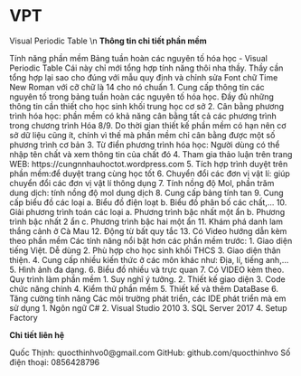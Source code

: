 # VPT
Visual Periodic Table \n
<strong>Thông tin chi tiết phần mềm </strong>
<p>
  Tính năng phần mềm Bảng tuần hoàn các nguyên tố hóa học - Visual Periodic Table
Cái này chỉ mới tổng hợp tính năng thôi nha thầy. Thầy cần tổng hợp lại sao cho đúng với mẫu quy định và chỉnh sửa Font chữ Time New Roman với cỡ chữ là 14 cho nó chuẩn
1.	Cung cấp thông tin các nguyên tố trong bảng tuần hoàn các nguyên tố hóa học. Đầy đủ những thông tin cần thiết cho học sinh khối trung học cơ sở
2.	Cân bằng phương trình hóa học: phần mềm có khả năng cân bằng tất cả các phương trình trong chương trình Hóa 8/9. Do thời gian thiết kế phần mềm có hạn nên cơ sở dữ liệu cũng ít, chính vì thế mà phần mềm chỉ cân bằng được một số phương trình cơ bản
3.	Từ điển phương trình hóa học: Người dùng có thể nhập tên chất và xem thông tin của chất đó
4.	Tham gia thảo luận trên trang WEB: https://cungnnhauhoctot.wordpress.com
5.	Tích hợp trình duyệt trên phần mềm:để duyệt trang cùng học tốt
6.	Chuyển đổi các đơn vị vật lí: giúp chuyển đổi các đơn vị vật lí thông dụng
7.	Tính nồng độ Mol, phần trăm dung dịch: tính nồng độ mol dung dịch
8.	Cung cấp bảng tính tan
9.	Cung cấp biểu đồ các loại
a.	Biểu đồ điện loạt
b.	Biểu đồ phân bố các chất,…
10.	 Giải phương trình toán các loại
a.	Phương trình bậc nhất một ẩn
b.	Phương trình bậc nhất 2 ẩn
c.	Phương trình bậc hai một ẩn
11.	 Khám phá danh lam thắng cảnh ở Cà Mau
12.	 Động từ bất quy tắc
13.	 Có Video hướng dẫn kèm theo phần mềm
Các tính năng nổi bật hơn các phần mềm trước:
1.	Giao diện tiếng Việt. Dễ dùng
2.	Phù hợp cho học sinh khối THCS
3.	Giao diện thân thiện.
4.	Cung cấp nhiều kiến thức ở các môn khác như: Địa, lí, tiếng anh,…
5.	Hình ảnh đa dạng.
6.	Biểu đồ nhiều và trực quan
7.	Có VIDEO kèm theo.
Quy trình làm phần mềm
1.	Suy nghĩ ý tưởng.
2.	Thiết kế giao diện
3.	Code chức năng chính
4.	Kiểm thử phần mềm
5.	Thiết kế và thêm DataBase
6.	Tăng cường tính năng
Các môi trường phát triển, các IDE phát triển mà em sử dụng
1.	Ngôn ngữ C#
2.	Visual Studio 2010
3.	SQL Server 2017
4.	Setup Factory
</p>
<strong>Chi tiết liên hệ </strong>
<p>
  Quốc Thịnh: quocthinhvo0@gmail.com
  GitHub: github.com/quocthinhvo
  Số điện thoại: 0856428796
</p>

